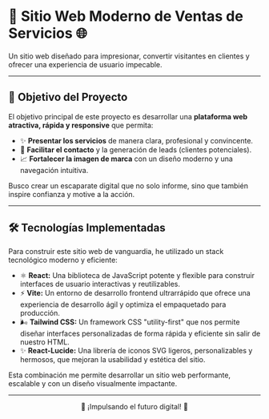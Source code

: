 # 🚀 Sitio Web Moderno de Ventas de Servicios 🌐

Un sitio web diseñado para impresionar, convertir visitantes en clientes y ofrecer una experiencia de usuario impecable.

---

## 🎯 Objetivo del Proyecto

El objetivo principal de este proyecto es desarrollar una **plataforma web atractiva, rápida y responsive** que permita:

* ✨ **Presentar los servicios** de manera clara, profesional y convincente.
* 🤝 **Facilitar el contacto** y la generación de leads (clientes potenciales).
* 📈 **Fortalecer la imagen de marca** con un diseño moderno y una navegación intuitiva.

Busco crear un escaparate digital que no solo informe, sino que también inspire confianza y motive a la acción.

---

## 🛠️ Tecnologías Implementadas

Para construir este sitio web de vanguardia, he utilizado un stack tecnológico moderno y eficiente:

* ⚛️ **React:** Una biblioteca de JavaScript potente y flexible para construir interfaces de usuario interactivas y reutilizables.
* ⚡ **Vite:** Un entorno de desarrollo frontend ultrarrápido que ofrece una experiencia de desarrollo ágil y optimiza el empaquetado para producción.
* 🌬️ **Tailwind CSS:** Un framework CSS "utility-first" que nos permite diseñar interfaces personalizadas de forma rápida y eficiente sin salir de nuestro HTML.
* ✨ **React-Lucide:** Una librería de iconos SVG ligeros, personalizables y hermosos, que mejoran la usabilidad y estética del sitio.

Esta combinación me permite desarrollar un sitio web performante, escalable y con un diseño visualmente impactante.

---

<p align="center">
  💼 ¡Impulsando el futuro digital! 💼
</p>
